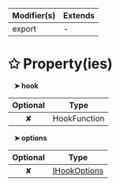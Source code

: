 | Modifier(s)                            | Extends                                    |
|----------------------------------------|--------------------------------------------|
| export | - |

# &#10025; Property(ies)

&nbsp;&nbsp; **&#10148; hook**

| Optional                           | Type                         |
|:----------------------------------:|------------------------------|
| ✘ | HookFunction |

&nbsp;&nbsp; **&#10148; options**

| Optional                           | Type                         |
|:----------------------------------:|------------------------------|
| ✘ | [IHookOptions](/router/interface/hook-manager/ihookoptions.md) |